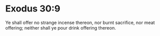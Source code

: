 # Exodus 30:9

Ye shall offer no strange incense thereon, nor burnt sacrifice, nor meat offering; neither shall ye pour drink offering thereon.
